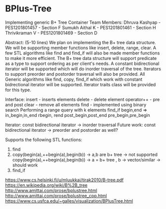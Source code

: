 # BPlus-Tree

Implementing generic B+ Tree Container
Team Members: 
Dhruva Kashyap - PES1201801457 - Section F
Sumukh Aithal K - PES1201801461 - Section H
Thrivikraman V - PES1201801469 - Section D

Abstract: (5-10 lines)
We plan on implementing the B+ tree data structure. We will be supporting member functions like insert, delete, range, clear. A few STL algorithms like find and find_if will also be made member functions to make it more efficient. The B+ tree data structure will support predicate as a type to support ordering as per client's needs. A constant bidirectional iterator will be supported which will do inorder traversal of the tree. Iterators to support preorder and postorder traversal will also be provided. All Generic algorithms like find, copy, find_if which work with constant bidrectional iterator will be supported. Iterator traits class will be provided for this type.

Interface:
insert - inserts elements
delete - delete element
operator++ - pre and post
clear - remove all elements
find - implemented using binary search
Performing a range query with k elements
find_if
begin,end => in_begin,in_end
rbegin, rend 
post_begin,post_end
pre_begin,pre_begin

Iterator:
const bidirectional iterator -> inorder traversal
Future work: const bidirectional iterator -> preorder and postorder as well?

Supports the following STL functions:
1. find
2. copy(begin(a),++begin(a),begin(b)) -> a,b are b+ tree -> not supported
   copy(begin(a),++begin(a),begin(b)) -> a = b+ tree , b -> vector/similar -> should work
3. find_if


https://www.cs.helsinki.fi/u/mluukkai/tirak2010/B-tree.pdf
https://en.wikipedia.org/wiki/B%2B_tree
http://www.amittai.com/prose/bplustree.html
http://www.amittai.com/prose/bplustree_cpp.html
https://www.cs.usfca.edu/~galles/visualization/BPlusTree.html
